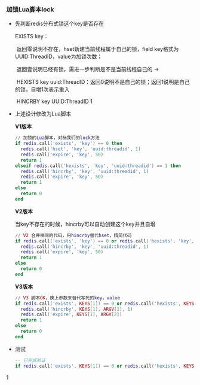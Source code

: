 ### 加锁Lua脚本lock

- 先判断redis分布式锁这个key是否存在

  EXISTS key：

  ​	返回零说明不存在，hset新建当前线程属于自己的锁，field key格式为UUID:ThreadID，value为加锁次数；

  ​	返回壹说明已经有锁，需进一步判断是不是当前线程自己的 -> 

  ​	HEXISTS key uuid:ThreadID：返回0说明不是自己的锁；返回1说明是自己的锁，自增1次表示重入

  ​	HINCRBY key UUID:ThreadID 1

- 上述设计修改为Lua脚本

  **V1版本**

  ```lua
  // 加锁的Lua脚本，对标我们的lock方法
  if redis.call('exists', 'key') == 0 then
  	redis.call('hset', 'key', 'uuid:threadid', 1)
  	redis.call('expire', 'key', 50)
  	return 1
  elseif redis.call('hexists', 'key', 'uuid:threadid') == 1 then
  	redis.call('hincrby', 'key', 'uuid:threadid', 1)
  	redis.call('expire', 'key', 50)
  	return 1
  else
  	return 0
  end
  ```

  **V2版本**

  当key不存在的时候，hincrby可以自动创建这个key并且自增

  ```lua
  // V2 合并相同的代码，用hincrby替代hset，精简代码
  if redis.call('exists', 'key') == 0 or redis.call('hexists', 'key', 'uuid:threadid') == 1 then
  	redis.call('hincrby', 'key', 'uuid:threadid', 1)
  	redis.call('expire', 'key', 50)
  	return 1
  else
  	return 0
  end
  ```

  **V3版本**

  ```lua
  // V3 脚本OK，换上参数来替代写死的key，value
  if redis.call('exists', KEYS[1]) == 0 or redis.call('hexists', KEYS[1], ARGV[1]) == 1 then
  	redis.call('hincrby', KEYS[1], ARGV[1], 1)
  	redis.call('expire', KEYS[1], ARGV[2])
  	return 1
  else
  	return 0
  end
  ```

- 测试

  ```lua
  -- 已完成验证
  if redis.call('exists', KEYS[1]) == 0 or redis.call('hexists', KEYS[1], ARGV[1]) == 1 then redis.call('hincrby', KEYS[1], ARGV[1], 1) redis.call('expire', KEYS[1], ARGV[2]) return 1 else return 0 end
  ```

  

1



























